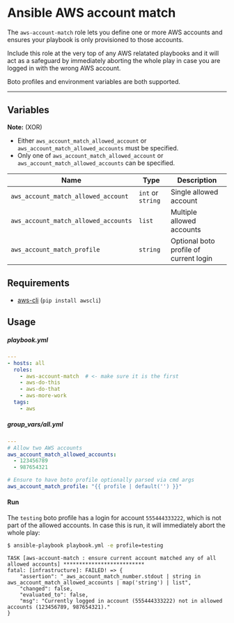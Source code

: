 # Ansible AWS account match


The `aws-account-match` role lets you define one or more AWS accounts and ensures your playbook
is only provisioned to those accounts.

Include this role at the very top of any AWS relatated playbooks and it will act as a safeguard
by immediately aborting the whole play in case you are logged in with the wrong AWS account.

Boto profiles and environment variables are both supported.

---


## Variables

**Note:** (XOR)

* Either `aws_account_match_allowed_account` or `aws_account_match_allowed_accounts` must be specified.
* Only one of `aws_account_match_allowed_account` or `aws_account_match_allowed_accounts` can be specified.

| Name                                 | Type                      | Description               |
|--------------------------------------|---------------------------|---------------------------|
| `aws_account_match_allowed_account`  | `int` or `string`         | Single allowed account    |
| `aws_account_match_allowed_accounts` | `list`                    | Multiple allowed accounts |
| `aws_account_match_profile`          | `string`                  | Optional boto profile of current login |


## Requirements

* [aws-cli](https://docs.aws.amazon.com/cli/latest/userguide/installing.html) (`pip install awscli`)


## Usage

##### playbook.yml

```yml
---
- hosts: all
  roles:
    - aws-account-match  # <- make sure it is the first
    - aws-do-this
    - aws-do-that
    - aws-more-work
  tags:
    - aws
```
##### group_vars/all.yml

```yml
---
# Allow two AWS accounts
aws_account_match_allowed_accounts:
  - 123456789
  - 987654321

# Ensure to have boto profile optionally parsed via cmd args
aws_account_match_profile: "{{ profile | default('') }}"
```

#### Run

The `testing` boto profile has a login for account `555444333222`, which is not part of the allowed
accounts. In case this is run, it will immediately abort the whole play:

```bash
$ ansible-playbook playbook.yml -e profile=testing
```

```
TASK [aws-account-match : ensure current account matched any of all allowed accounts] **************************
fatal: [infrastructure]: FAILED! => {
    "assertion": "_aws_account_match_number.stdout | string in aws_account_match_allowed_accounts | map('string') | list",
    "changed": false,
    "evaluated_to": false,
    "msg": "Currently logged in account (555444333222) not in allowed accounts (123456789, 987654321)."
}
```

